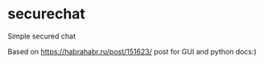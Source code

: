 # securechat
Simple secured chat

Based on https://habrahabr.ru/post/151623/ post for GUI and python docs:) 
